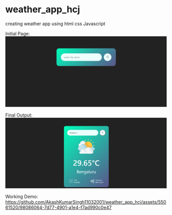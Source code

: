 # weather_app_hcj

creating weather app using html css Javascript


Initial Page:
![1691741688272](image/README/1691741688272.png)

Final Output:
![1691741739854](image/README/1691741739854.png)

Working Demo:
https://github.com/AkashKumarSingh11032001/weather_app_hcj/assets/55061520/98086064-7d77-4901-a1e4-f7ad990c0e47


